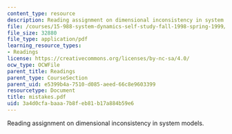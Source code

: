 ```yaml
---
content_type: resource
description: Reading assignment on dimensional inconsistency in system models.
file: /courses/15-988-system-dynamics-self-study-fall-1998-spring-1999/3a4d0cfabaaa7b8feb81b17a884b59e6_mistakes.pdf
file_size: 32880
file_type: application/pdf
learning_resource_types:
- Readings
license: https://creativecommons.org/licenses/by-nc-sa/4.0/
ocw_type: OCWFile
parent_title: Readings
parent_type: CourseSection
parent_uid: e5399b4a-7510-d085-aeed-66c8e9603399
resourcetype: Document
title: mistakes.pdf
uid: 3a4d0cfa-baaa-7b8f-eb81-b17a884b59e6
---
```

Reading assignment on dimensional inconsistency in system models.